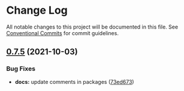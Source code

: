 # Change Log

All notable changes to this project will be documented in this file.
See [Conventional Commits](https://conventionalcommits.org) for commit guidelines.

## [0.7.5](https://github.com/thanhlam1998/css-architecture/compare/v0.7.4...v0.7.5) (2021-10-03)


### Bug Fixes

* **docs:** update comments in packages ([73ed673](https://github.com/thanhlam1998/css-architecture/commit/73ed673f95e34d05c403345e3a22b849e0f47a85))
